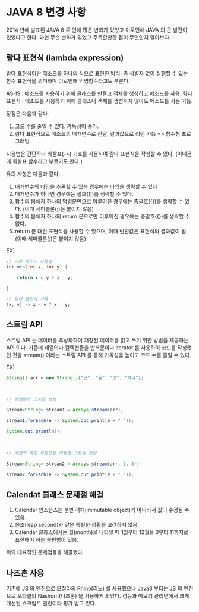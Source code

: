 # JAVA 8 변경 사항

2014 년에 발표된 JAVA 8 로 인해 많은 변화가 있었고 이로인해 JAVA 의 큰 발전이 있었다고 한다.
과연 무슨 변화가 있었고 주목할만한 점이 무엇인지 알아보자.


## 람다 표현식 (lambda expression)

람다 표현식이란 메소드를 하나의 식으로 표현한 방식.
즉 식별자 없이 실행할 수 있는 함수 표현식을 의미하며 이로인해 익명함수라고도 부른다.

AS-IS : 메소드를 사용하기 위해 클래스를 만들고 객체를 생성하고 메소드를 사용.
람다 표현식 : 메소드를 사용하기 위해 클래스나 객체를 생성하지 않아도 메소드를 사용 가능.

장점은 다음과 같다.
1. 코드 수를 줄일 수 있다. 가독성이 증가.
2. 람다 표현식으로 메소드의 매개변수로 전달, 결과값으로 리턴 가능 => 함수형 프로그래밍


사용법은 간단하다 화살표(->) 기호를 사용하여 람다 표현식을 작성할 수 있다. (이때문에 화살표 함수라고 부르기도 한다.)

유의 사항은 다음과 같다.
1. 매개변수의 타입을 추론할 수 있는 경우에는 타입을 생략할 수 있다
2. 매개변수가 하나인 경우에는 괄호(())를 생략할 수 있다.
3. 함수의 몸체가 하나의 명령문만으로 이루어진 경우에는 중괄호({})를 생략할 수 있다. (이때 세미콜론(;)은 붙이지 않음)
4. 함수의 몸체가 하나의 return 문으로만 이루어진 경우에는 중괄호({})를 생략할 수 없다.
5. return 문 대신 표현식을 사용할 수 있으며, 이때 반환값은 표현식의 결과값이 됨. (이때 세미콜론(;)은 붙이지 않음)

EX)
```java
// 기존 메소드 사용법
int min(int x, int y) {

    return x < y ? x : y;

}

// 람다 표현식 사용
(x, y) -> x < y ? x : y;
```


## 스트림 API

스트링 API 는 데이터를 추상화하여 저장된 데이터를 읽고 쓰기 위한 방법을 제공하는 API 이다.
기존에 배열이나 컬렉션들을 반복문이나 iterator 를 사용하여 코드를 작성했던 것을
stream() 이라는 스트림 API 를 통해 가독성을 높이고 코드 수를 줄일 수 있다.

EX)
```java
String[] arr = new String[]{"넷", "둘", "셋", "하나"};

 

// 배열에서 스트림 생성

Stream<String> stream1 = Arrays.stream(arr);

stream1.forEach(e -> System.out.print(e + " "));

System.out.println();

 

// 배열의 특정 부분만을 이용한 스트림 생성

Stream<String> stream2 = Arrays.stream(arr, 1, 3);

stream2.forEach(e -> System.out.print(e + " "));
```


## Calendat 클래스 문제점 해결

1. Calendar 인스턴스는 불변 객체(immutable object)가 아니라서 값이 수정될 수 있음.
2. 윤초(leap second)와 같은 특별한 상황을 고려하지 않음.
3. Calendar 클래스에서는 월(month)을 나타낼 때 1월부터 12월을 0부터 11까지로 표현해야 하는 불편함이 있음.

위의 대표적인 문제점들을 해결했다.


## 나즈혼 사용

기존에 JS 의 엔진으로 모질라의 Rhino(리노) 를 사용했으나
Java8 부터는 JS 의 엔진으로 오라클의 Nashorn(나즈혼) 을 사용하게 되었다.
성능과 메모리 관리면에서 크게 개선된 스크립트 엔진이라 평가 받고 있다.